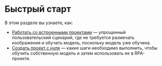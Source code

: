 # Быстрый старт

В этом разделе вы узнаете, как:
* [Работать со встроенными проектами](https://docs.primo-rpa.ru/primo-rpa/primo-rpa-ai-server/user/quick-start/about-system-projects) — упрощенный пользовательский сценарий, где не требуется размечать изображения и обучать модель, поскольку модель уже обучена.
* [Создать проект с нуля](https://docs.primo-rpa.ru/primo-rpa/primo-rpa-ai-server/user/quick-start/new-project) — какие шаги необходимо выполнить, чтобы обучить собственную модель и затем использовать ее в RPA-проекте.

